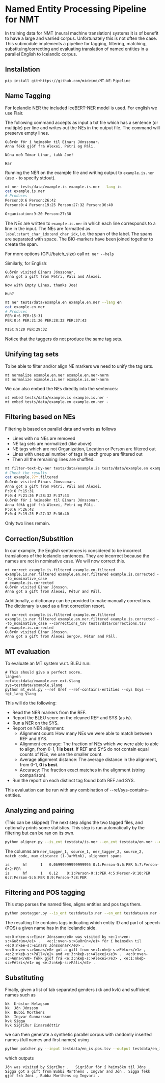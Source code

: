 # Named Entity Processing Pipeline for NMT

In training data for NMT (neural machine translation) systems it is of benefit to have a large and varried corpus. Unfortunately this is not often the case. This submodule implements a pipeline for tagging, filtering, matching, substituing/correcting and evaluating translation of named entities in a parallel English to Icelandic corpus.

## Installation
```
pip install git+https://github.com/mideind/MT-NE-Pipeline
```

## Name Tagging
For Icelandic NER the included IceBERT-NER model is used. For english we use Flair.

The following command accepts as input a txt file which has a sentence (or multiple) per line and writes out the NEs in the output file. The command will preserve empty lines.

```tests/testdata/example.is
Guðrún fór í heimsókn til Einars Jónssonar.
Anna fékk gjöf frá Alexei, Pétri og Páli.

Núna með Tómar Línur, takk Joe!

Ha?

```
Running the NER on the example file and writing output to `example.is.ner` (use `-` to specify stdout).
```bash
mt ner tests/data/example.is example.is.ner --lang is
cat example.is.ner
# Produces
Person:0:6 Person:26:42
Person:0:4 Person:19:25 Person:27:32 Person:36:40

Organization:9:20 Person:27:30


```
The NEs are written to `example.is.ner` in which each line corresponds to a line in the input. The NEs are formatted as `label:start_char_idx:end_char_idx`, i.e. the span of the label. The spans are separated with space. The BIO-markers have been joined together to create the span.

For more options (GPU/batch_size) call `mt ner --help`

Similarly, for English:
```tests/data/example.en
Guðrún visited Einars Jónssonar.
Anna got a gift from Pétri, Páli and Alexei.

Now with Empty Lines, thanks Joe!

Huh?
```

```bash
mt ner tests/data/example.en example.en.ner --lang en
cat example.en.ner
# Produces
PER:0:6 PER:15:31
PER:0:4 PER:21:26 PER:28:32 PER:37:43

MISC:9:20 PER:29:32


```
Notice that the taggers do not produce the same tag sets.

## Unifying tag sets
To be able to filter and/or align NE markers we need to unify the tag sets.
```
mt normalize example.en.ner example.en.ner-norm
mt normalize example.is.ner example.is.ner-norm
```

We can also embed the NEs directly into the sentences:
```
mt embed tests/data/example.is example.is.ner -
mt embed tests/data/example.en example.en.ner -
```

## Filtering based on NEs
Filtering is based on parallel data and works as follows
- Lines with no NEs are removed
- NE tag sets are normalized (like above)
- NE tags which are not Organization, Location or Person are filtered out
- Lines with unequal number of tags in each group are filtered out
- Then all the remaining lines are shuffled.

```bash
mt filter-text-by-ner tests/data/example.is tests/data/example.en example.is.ner example.en.ner example.is.filtered example.en.filtered example.is.ner.filtered example.en.ner.filtered
# Check the results
cat example.??*.filtered
Guðrún visited Einars Jónssonar.
Anna got a gift from Pétri, Páli and Alexei.
P:0:6 P:15:31
P:0:4 P:21:26 P:28:32 P:37:43
Guðrún fór í heimsókn til Einars Jónssonar.
Anna fékk gjöf frá Alexei, Pétri og Páli.
P:0:6 P:26:42
P:0:4 P:19:25 P:27:32 P:36:40
```
Only two lines remain.

## Correction/Substition
In our example, the English sentences is considered to be incorrect translations of the Icelandic sentences. They are incorrect because the names are not in nominative case. We will now correct this.
```
mt correct example.is.filtered example.en.filtered example.is.ner.filtered example.en.ner.filtered example.is.corrected --to_nominative_case
# example.is.corrected
Guðrún visited Einar Jónsson.
Anna got a gift from Alexei, Pétur and Páll.
```
Additionally, a dictionary can be provided to make manually corrections. The dictionary is used as a first correction resort.

```
mt correct example.is.filtered example.en.filtered example.is.ner.filtered example.en.ner.filtered example.is.corrected --to_nominative_case --corrections_tsv tests/data/corrections.tsv
# example.is.corrected
Guðrún visited Einar Jónsson.
Anna got a gift from Alexei Sergov, Pétur and Páll.
```
## MT evaluation

To evaluate an MT system w.r.t. BLEU run:
```
# This should give a perfect score.
lang=en
ref=testdata/example.ner-ext.$lang
sys=testdata/example.$lang
python mt_eval.py --ref $ref --ref-contains-entities --sys $sys --tgt_lang $lang
```
This will do the following:
- Read the NER markers from the REF.
- Report the BLEU score on the cleaned REF and SYS (as is).
- Run a NER on the SYS.
- Report on NER alignment: 
  - Alignment count: How many NEs we were able to match between REF and SYS.
  - Alignment coverage: The fraction of NEs which we were able to able to align, from 0-1, **1 is best**. If REF and SYS do not contain equal counts of NEs, we use the smaller count.
  - Average alignment distance: The average distance in the alignment, from 0-1, **0 is best**.
  - Accuracy: The fraction exact matches in the alignment (string comparison).
- Run the report on each distinct tag found both REF and SYS.

This evaluation can be run with any combination of --ref/sys-contains-entities.

## Analyzing and pairing

(This can be skipped) The next step aligns the two tagged files, and optionally prints some statistics. This step is run automatically by the filtering but can be ran on its own.

```bash
python aligner.py --is_ent testdata/is.ner --en_ent testdata/en.ner --output testdata/alignment.tsv
```

The columns are `ner_tagger_1, source_1, ner_tagger_2, source_2, match_code, max_distance (1-JarWink), alignment spans`

```
is		hf		1	0.06999999999999995	0:1:Person-5:6:PER 5:7:Person-0:2:PER
is		hf		1	0.12	0:1:Person-0:1:PER 4:5:Person-9:10:PER 6:7:Person-5:6:PER 8:9:Person-7:8:PER
```

## Filtering and POS tagging
This step parses the named files, aligns entities and pos tags them.

```bash
python postagger.py --is_ent testdata/is.ner --en_ent testdata/en.ner --output testdata/en_is.pos.tsv
```

The resulting file contains tags indicating which entity ID and part of speech (POS) a given name has in the Icelandic side.

```
<e:0:nkee-s:>Einar Jónsson</e0> was visited by <e:1:nven-s:>Guðrún</e1> .	<e:1:nven-s:>Guðrún</e1> fór í heimsókn til <e:0:nkee-s:>Einars Jónssonar</e0> .
<e:0:nven-s:>Anna</e0> got a gift from <e:1:nkeþ-s:>Pétur</e1> , <e:2:nkeþ-s:>Páll</e2> and <e:3:nkeþ-s:>Alexei</e3> .	<e:0:nven-s:>Anna</e0> fékk gjöf frá <e:3:nkeþ-s:>Alexei</e3> , <e:1:nkeþ-s:>Pétri</e1> og <e:2:nkeþ-s:>Páli</e2> .
```

## Substituting

Finally, given a list of tab separated genders (kk and kvk) and sufficient names such as 

```
kk  Þröstur Helagson
kk  Jón Jónsson
kk  Bubbi Morthens
kk  Ingvar Gunnarsson
kvk Sigga
kvk Sigríður Einarsdóttir
```

we can then generate a synthetic parallel corpus with randomly inserted names (full names and first names) using

```bash
python patcher.py --input testdata/en_is.pos.tsv --output testdata/en_is.synth.tsv --names testdata/names.txt
```

which outputs

```
Jón was visited by Sigríður .	Sigríður fór í heimsókn til Jóns .
Sigga got a gift from Bubbi Morthens , Ingvar and Jón .	Sigga fékk gjöf frá Jóni , Bubba Morthens og Ingvari .
```
